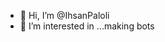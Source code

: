 - 👋 Hi, I’m @IhsanPaloli
- 👀 I’m interested in ...making bots



<!---
IhsanPaloli/IhsanPaloli is a ✨ special ✨ repository because its `README.md` (this file) appears on your GitHub profile.
You can click the Preview link to take a look at your changes.
--->
